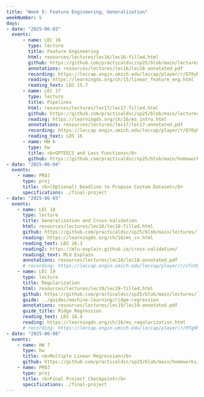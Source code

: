 ```yaml
---
title: "Week 5: Feature Engineering, Generalization"
weekNumber: 5
days:
- date: "2025-06-03"
  events:
      - name: LEC 16
        type: lecture
        title: Feature Engineering
        html: resources/lectures/lec16/lec16-filled.html
        github: https://github.com/practicaldsc/sp25/blob/main/lectures/lec16/
        annotations: resources/lectures/lec16/lec16-annotated.pdf
        recording: https://leccap.engin.umich.edu/leccap/player/r/D70yMd
        reading: https://learningds.org/ch/15/linear_feature_eng.html
        reading_text: LDS 15.7
      - name: LEC 17
        type: lecture
        title: Pipelines
        html: resources/lectures/lec17/lec17-filled.html
        github: https://github.com/practicaldsc/sp25/blob/main/lectures/lec17/
        reading: https://learningds.org/ch/16/ms_intro.html
        annotations: resources/lectures/lec17/lec17-annotated.pdf
        recording: https://leccap.engin.umich.edu/leccap/player/r/D70yMd
        reading_text: LDS 16
      - name: HW 6
        type: hw
        title: <b>GPTEECS and Loss Functions</b>
        github: https://github.com/practicaldsc/sp25/blob/main/homeworks/hw06/hw06.ipynb
- date: "2025-06-04"
  events:
    - name: PROJ
      type: proj
      title: <b>(Optional) Deadline to Propose Custom Dataset</b>
      specifications: ./final-project
- date: "2025-06-05"
  events:
    - name: LEC 18
      type: lecture
      title: Generalization and Cross-Validation
      html: resources/lectures/lec18/lec18-filled.html
      github: https://github.com/practicaldsc/sp25/blob/main/lectures/lec18/
      reading: https://learningds.org/ch/16/ms_cv.html
      reading_text: LDS 16.3
      reading2: https://mlu-explain.github.io/cross-validation/
      reading2_text: MLU Explain
      annotations: resources/lectures/lec18/lec18-annotated.pdf
      # recording: https://leccap.engin.umich.edu/leccap/player/r/nfntWB
    - name: LEC 19
      type: lecture
      title: Regularization
      html: resources/lectures/lec19/lec19-filled.html
      github: https://github.com/practicaldsc/sp25/blob/main/lectures/lec19/
      guide: ../guides/machine-learning/ridge-regression
      annotations: resources/lectures/lec19/lec19-annotated.pdf
      guide_title: Ridge Regression
      reading_text: LDS 16.4
      reading: https://learningds.org/ch/16/ms_regularization.html
      # recording: https://leccap.engin.umich.edu/leccap/player/r/MTgHNh
- date: "2025-06-06"
  events:
    - name: HW 7
      type: hw
      title: <b>Multiple Linear Regression</b>
      github: https://github.com/practicaldsc/sp25/blob/main/homeworks/hw07/hw07.ipynb
    - name: PROJ
      type: proj
      title: <b>Final Project Checkpoint</b>
      specifications: ./final-project
---
```

  
